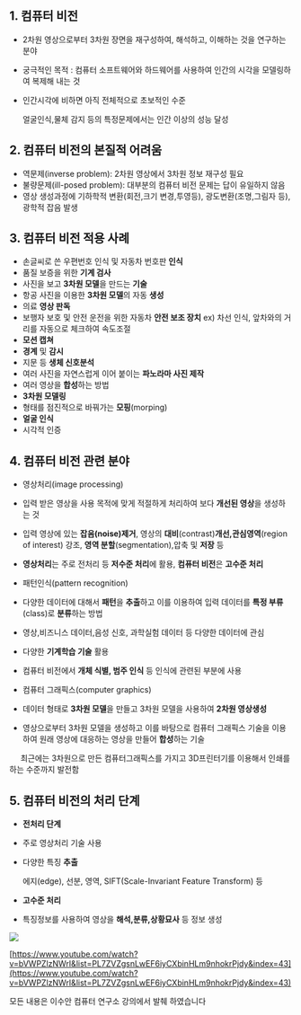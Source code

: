 
## 1\. 컴퓨터 비전

-   2차원 영상으로부터 3차원 장면을 재구성하여, 해석하고, 이해하는 것을 연구하는 분야

-   궁극적인 목적 : 컴퓨터 소프트웨어와 하드웨어를 사용하여 인간의 시각을 모델링하여 복제해 내는 것

-   인간시각에 비하면 아직 전체적으로 초보적인 수준

      얼굴인식,물체 감지 등의 특정문제에서는 인간 이상의 성능 달성

## 2\. 컴퓨터 비전의 본질적 어려움

-   역문제(inverse problem): 2차원 영상에서 3차원 정보 재구성 필요
-   불량문제(ill-posed problem): 대부분의 컴퓨터 비전 문제는 답이 유일하지 않음
-   영상 생성과정에 기하학적 변환(회전,크기 변경,투영등), 광도변환(조명,그림자 등), 광학적 잡음 발생

## 3\. 컴퓨터 비전 적용 사례

-   손글씨로 쓴 우편번호 인식 및 자동차 번호판 **인식**
-   품질 보증을 위한 **기계 검사**
-   사진을 보고 **3차원 모델**을 만드는 **기술**
-   항공 사진을 이용한 **3차원 모델**의 자동 **생성**
-   의료 **영상 판독**
-   보행자 보호 및 안전 운전을 위한 자동차 **안전 보조 장치** ex) 차선 인식, 앞차와의 거리를 자동으로 체크하여 속도조절
-   **모션 캡쳐**
-   **경계** 및 **감시**
-   지문 등 **생체 신호분석**
-   여러 사진을 자연스럽게 이어 붙이는 **파노라마 사진 제작**
-   여러 영상을 **합성**하는 방법
-   **3차원 모델링**
-   형태를 점진적으로 바꿔가는 **모핑**(morping)
-   **얼굴 인식**
-   시각적 인증

## 4\. 컴퓨터 비전 관련 분야

-   영상처리(image processing)

-   입력 받은 영상을 사용 목적에 맞게 적절하게 처리하여 보다 **개선된 영상**을 생성하는 것
-   입력 영상에 있는 **잡음(noise)제거**, 영상의 **대비**(contrast)**개선,관심영역**(region of interest) 강조, **영역 분할**(segmentation),압축 및 **저장** 등
-   **영상처리**는 주로 전처리 등 **저수준 처리**에 활용, **컴퓨터 비전**은 **고수준 처리**

-   패턴인식(pattern recognition)

-   다양한 데이터에 대해서 **패턴**을 **추출**하고 이를 이용하여 입력 데이터를 **특정 부류** (class)로 **분류**하는 방법
-   영상,비즈니스 데이터,음성 신호, 과학실험 데이터 등 다양한 데이터에 관심
-   다양한 **기계학습 기술** 활용
-   컴퓨터 비전에서 **개체 식별, 범주 인식** 등 인식에 관련된 부분에 사용

-   컴퓨터 그래픽스(computer graphics)

-   데이터 형태로 **3차원 모델**을 만들고 3차원 모델을 사용하여 **2차원 영상생성**
-   영상으로부터 3차원 모델을 생성하고 이를 바탕으로 컴퓨터 그래픽스 기술을 이용하여 원래 영상에 대응하는 영상을 만들어 **합성**하는 기술

     최근에는 3차원으로 만든 컴퓨터그래픽스를 가지고 3D프린터기를 이용해서 인쇄를 하는 수준까지 발전함

## 5\. 컴퓨터 비전의 처리 단계

-   **전처리 단계**

-   주로 영상처리 기술 사용
-   다양한 특징 **추출**

      에지(edge), 선분, 영역, SIFT(Scale-Invariant Feature Transform) 등

-   **고수준 처리**

-   특징정보를 사용하여 영상을 **해석,분류,상황묘사** 등 정보 생성

<img src="https://blog.kakaocdn.net/dn/8htpw/btrg4JHFt1G/A9gO7G0iOCXpvNrnRmXDlK/img.png">

[https://www.youtube.com/watch?v=bVWPZlzNWrI&list=PL7ZVZgsnLwEF6iyCXbinHLm9nhokrPjdy&index=43](https://www.youtube.com/watch?v=bVWPZlzNWrI&list=PL7ZVZgsnLwEF6iyCXbinHLm9nhokrPjdy&index=43)

모든 내용은 이수안 컴퓨터 연구소 강의에서 발췌 하였습니다
